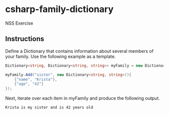 # csharp-family-dictionary

NSS Exercise

## Instructions

Define a Dictionary that contains information about several members of your family. Use the following example as a template.

```csharp
Dictionary<string, Dictionary<string, string>> myFamily = new Dictionary<string, Dictionary<string, string>>();

myFamily.Add("sister", new Dictionary<string, string>(){ 
    {"name", "Krista"},
    {"age", "42"}
});
```
Next, iterate over each item in myFamily and produce the following output.

```
Krista is my sister and is 42 years old
```